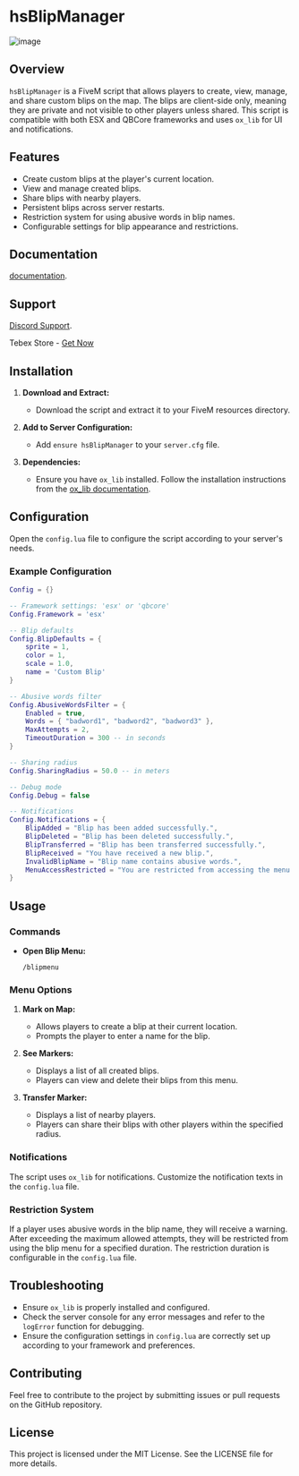 # hsBlipManager

![image](https://github.com/user-attachments/assets/5f4cfdcf-6497-4edc-ac51-0b0bf636717b)


## Overview

`hsBlipManager` is a FiveM script that allows players to create, view, manage, and share custom blips on the map. The blips are client-side only, meaning they are private and not visible to other players unless shared. This script is compatible with both ESX and QBCore frameworks and uses `ox_lib` for UI and notifications.

## Features

- Create custom blips at the player's current location.
- View and manage created blips.
- Share blips with nearby players.
- Persistent blips across server restarts.
- Restriction system for using abusive words in blip names.
- Configurable settings for blip appearance and restrictions.

## Documentation

[documentation](https://hyperscriptss.gitbook.io/).

## Support

[Discord Support](https://discord.gg/57H2HBaHB6).

Tebex Store - [Get Now](https://hyperscriptss.tebex.io/)

## Installation

1. **Download and Extract:**
   - Download the script and extract it to your FiveM resources directory.

2. **Add to Server Configuration:**
   - Add `ensure hsBlipManager` to your `server.cfg` file.

3. **Dependencies:**
   - Ensure you have `ox_lib` installed. Follow the installation instructions from the [ox_lib documentation](https://overextended.dev/ox_lib/Modules/Interface/Client/context).

## Configuration

Open the `config.lua` file to configure the script according to your server's needs.

### Example Configuration

```lua
Config = {}

-- Framework settings: 'esx' or 'qbcore'
Config.Framework = 'esx'

-- Blip defaults
Config.BlipDefaults = {
    sprite = 1,
    color = 1,
    scale = 1.0,
    name = 'Custom Blip'
}

-- Abusive words filter
Config.AbusiveWordsFilter = {
    Enabled = true,
    Words = { "badword1", "badword2", "badword3" },
    MaxAttempts = 2,
    TimeoutDuration = 300 -- in seconds
}

-- Sharing radius
Config.SharingRadius = 50.0 -- in meters

-- Debug mode
Config.Debug = false

-- Notifications
Config.Notifications = {
    BlipAdded = "Blip has been added successfully.",
    BlipDeleted = "Blip has been deleted successfully.",
    BlipTransferred = "Blip has been transferred successfully.",
    BlipReceived = "You have received a new blip.",
    InvalidBlipName = "Blip name contains abusive words.",
    MenuAccessRestricted = "You are restricted from accessing the menu."
}
```

## Usage

### Commands

- **Open Blip Menu:**
  ```
  /blipmenu
  ```

### Menu Options

1. **Mark on Map:**
   - Allows players to create a blip at their current location.
   - Prompts the player to enter a name for the blip.
   
2. **See Markers:**
   - Displays a list of all created blips.
   - Players can view and delete their blips from this menu.

3. **Transfer Marker:**
   - Displays a list of nearby players.
   - Players can share their blips with other players within the specified radius.

### Notifications

The script uses `ox_lib` for notifications. Customize the notification texts in the `config.lua` file.

### Restriction System

If a player uses abusive words in the blip name, they will receive a warning. After exceeding the maximum allowed attempts, they will be restricted from using the blip menu for a specified duration. The restriction duration is configurable in the `config.lua` file.

## Troubleshooting

- Ensure `ox_lib` is properly installed and configured.
- Check the server console for any error messages and refer to the `logError` function for debugging.
- Ensure the configuration settings in `config.lua` are correctly set up according to your framework and preferences.

## Contributing

Feel free to contribute to the project by submitting issues or pull requests on the GitHub repository.

## License

This project is licensed under the MIT License. See the LICENSE file for more details.
